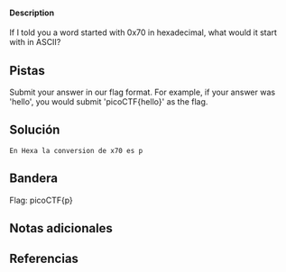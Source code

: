 #### Description

If I told you a word started with 0x70 in hexadecimal, what would it start with in ASCII?

## Pistas

Submit your answer in our flag format. For example, if your answer was 'hello', you would submit 'picoCTF{hello}' as the flag.

## Solución

``` 
En Hexa la conversion de x70 es p
```

## Bandera
Flag: picoCTF{p}


## Notas adicionales


## Referencias
